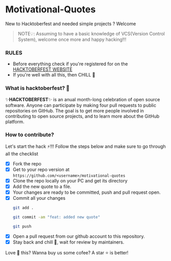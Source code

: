 # Motivational-Quotes
New to Hacktoberfest and needed simple projects ? Welcome

> NOTE💡:
 Assuming to have a basic knowledge of VCS(Version Control System), welcome once more and happy hacking!!!
 ### RULES
- Before everything check if you're registered for on the [HACKTOBERFEST WEBSITE](https://hacktoberfest.com/auth)
- If you're well with all this, then CHILL 🍻

### What is hacktoberfest? 🤔
✨**HACKTOBERFEST**✨ is an anual month-long celebration of open source software. Anyone can participate by making four pull requests to public repositories on GitHub. The goal is to get more people involved in contributing to open source projects, and to learn more about the GitHub platform.

### How to contribute?
Let's start the hack ⚡!!! Follow the steps below and make sure to go through all the checklist
- [x] Fork the repo
- [X] Get to your repo version at `https://github.com/<username>/motivational-quotes`
- [X] Clone the repo locally on your PC and get its directory
- [X] Add the new quote to a file.
- [X] Your changes are ready to be committed, push and pull request open.
- [X] Commit all your changes
    ```bash
    git add .

    git commit -am "feat: added new quote"

    git push
    ```
- [X] Open a pull request from our github account to this repository.
- [X] Stay back and chill 💃, wait for review by maintainers.

Love 💓 this? Wanna buy us some cofee? A star ⭐ is better!
